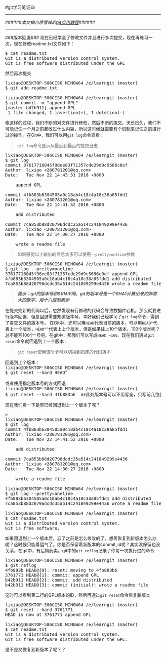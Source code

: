 #git学习笔记四
***
######*本文摘自廖雪峰的[git实用教程](http://www.liaoxuefeng.com/wiki/0013739516305929606dd18361248578c67b8067c8c017b000)*######
***
###版本回退###
现在已经学会了修改文件并且进行多次提交，现在再练习一次，现在修改readme.txt文件如下：
<pre>
$ cat readme.txt
Git is a distributed version control system.
Git is free software distributed under the GPL
</pre>
然后再次提交
<pre>
lixiao@DESKTOP-506CIS0 MINGW64 /e/learngit (master)
$ git add readme.txt

lixiao@DESKTOP-506CIS0 MINGW64 /e/learngit (master)
$ git commit -m "append GPL"
[master b42b911] append GPL
 1 file changed, 1 insertion(+), 1 deletion(-)
</pre>
像这样的过程，我们不断的对文件进行修改，然后不断的提交。天长日久，我们不可能记住一个月之前都改过什么内容，所以这时候就需要有个机制来记住之前进行过的操作。在Git中，我们可以用`git log`命令查看：
>`git log`命令显示从最近到最远的提交日志
<pre>
lixiao@DESKTOP-506CIS0 MINGW64 /e/learngit (master)
$ git log
commit 37617716045f98ee83f71357cde29d9c5686c0ef
Author: lixiao <280781201@qq.com>
Date:   Tue Nov 22 14:43:31 2016 +0800

    append GPL

commit 4fb883b6304505a0c18ab4c18c4a18c38a85fdd1
Author: lixiao <280781201@qq.com>
Date:   Tue Nov 22 14:41:52 2016 +0800

    add distributed

commit 7ca853b88d20796dcdc35a514c241849299e4436
Author: lixiao <280781201@qq.com>
Date:   Tue Nov 22 14:30:27 2016 +0800

    wrote a readme file
</pre>
> 如果感觉以上输出的信息太多可以使用`--pretty=oneline`参数
<pre>
lixiao@DESKTOP-506CIS0 MINGW64 /e/learngit (master)
$ git log --pretty=oneline
37617716045f98ee83f71357cde29d9c5686c0ef append GPL
4fb883b6304505a0c18ab4c18c4a18c38a85fdd1 add distributed
7ca853b88d20796dcdc35a514c241849299e4436 wrote a readme file
</pre> 
> ***提示：git的版本号和SVN不同，git的版本号是一个SHA1计算出来的非常大的数字，用十六进制表示***

在提交完新的代码以后，忽然发现有行修改的代码会导致数据库宕机，那么就要进行版本回退，但是回退需要知道版本号，幸好我们已经学习了`git log`命令，得到了提交文件的版本号。
在Git中，还可以用`HEAD`代表当前的版本，可以用`HEAD^`代表上一个版本，`HEAD^^`代表上上个版本，但是如果往上10个版本，100个版本呢？总不能写100个`^`号吧。在git中，那我们可以写成`HEAD ~100`。现在我们通过`git reset`命令就回退到上一个版本：
> `git reset`使用该命令可以切换到指定的代码版本
<pre>
回退到上个版本：
lixiao@DESKTOP-506CIS0 MINGW64 /e/learngit (master)
$ git reset --hard HEAD^

或者使用指定版本号的方式回退
lixiao@DESKTOP-506CIS0 MINGW64 /e/learngit (master)
$ git reset --hard 4fb883b6  ##此处版本号可以不用写全，只写前几位就可以了 
</pre>
现在我们看一下是否已经回退到上一个版本了呢？
<pre>>
lixiao@DESKTOP-506CIS0 MINGW64 /e/learngit (master)
$ git log
commit 4fb883b6304505a0c18ab4c18c4a18c38a85fdd1
Author: lixiao <280781201@qq.com>
Date:   Tue Nov 22 14:41:52 2016 +0800

    add distributed

commit 7ca853b88d20796dcdc35a514c241849299e4436
Author: lixiao <280781201@qq.com>
Date:   Tue Nov 22 14:30:27 2016 +0800

    wrote a readme file

lixiao@DESKTOP-506CIS0 MINGW64 /e/learngit (master)
$ git log --pretty=oneline
4fb883b6304505a0c18ab4c18c4a18c38a85fdd1 add distributed
7ca853b88d20796dcdc35a514c241849299e4436 wrote a readme file

lixiao@DESKTOP-506CIS0 MINGW64 /e/learngit (master)
$ cat readme.txt
Git is a distributed version control system.
Git is free software.
</pre>
如果回退到上一个版本后，忘了之前是怎么修改的了，想再恢复到新版本怎么办呢？这时候只能看运气了，你是否保留着新版本的commit_id呢？其实没保留也没关系，在git中，有后悔药卖。git中的`git reflog`记录了你每一次执行过的命令:
<pre>
lixiao@DESKTOP-506CIS0 MINGW64 /e/learngit (master)
$ git reflog
4fb883b HEAD@{0}: reset: moving to 4fb883b6
3761771 HEAD@{1}: commit: append GPL
b42b911 HEAD@{2}: commit: add distributed
b42b911 HEAD@{3}: commit (initial): wrote a readme file 
</pre>
这时可以看到第二行的GPL版本的ID，然后再通过`git reset`命令恢复新版本
<pre>
lixiao@DESKTOP-506CIS0 MINGW64 /e/learngit (master)
$ git reset --hard 3761771
HEAD is now at 3761771 append GPL

lixiao@DESKTOP-506CIS0 MINGW64 /e/learngit (master)
$ cat readme.txt
Git is a distributed version control system.
Git is free software distributed under the GPL.
</pre>
是不是又恢复到新版本了呢？？